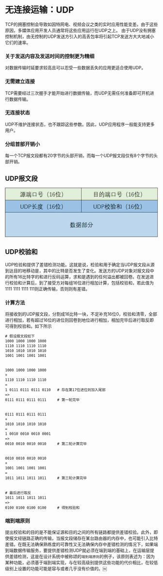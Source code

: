 # 无连接运输：UDP

TCP的拥塞控制会导致如因特网电、视频会议之类的实时应用性能变差。由于这些原因，多媒体应用开发人员通常将这些应用运行在UDP之上。
由于UDP没有拥塞控制机制，由无控制的UDP发送方引入的高丢包率将引起TCP发送方大大地减小它们的速率。

### 关于发送内容及发送时间的控制更为精细

对数据传输时延要求较高且可以忍受一些数据丢失的应用更适合使用UDP。

### 无需建立连接

TCP需要经过三次握手才能开始进行数据传输，而UDP无需任何准备即可开机进行数据传输。

### 无连接状态

UDP不维护连接状态，也不跟踪这些参数。因此，UDP应用程序一般能支持更多用户。

### 分组首部开销小

每一个TCP报文段都有20字节的头部开销，而每一个UDP报文段仅有8个字节的头部开销。

## UDP报文段

![](../image/UDP报文段.png)

## UDP校验和

UDP检验和提供了差错检测功能。这就是说，检验和用于确定当UDP报文段从源到达目的地移动是，其中的比特是否发生了变化。发送方的UDP对象对报文段中的所有16比特字的和进行反码运算，求和是遇到的任何溢出都被回卷。在发送进行校验和计算后，到了接受方对每组16位进行相加计算，包括校验和，若此值为1111 1111 1111 111则正确传输，否则则有差错。

### 计算方法

将接收到的UDP报文段，分割成16比特一块，不足补充16位0，校验和清零，全部进行相加，若有超过16位的进位则回卷到地位进行相加，相加完毕后进行取反即可得到校验和。如下所示

```
# 假设报文段如下
1000 1000 1000 1000
1110 1110 1110 1110
1010 1010 1010 1010
1001 1001 1001 1001


1000 1000 1000 1000
+
1110 1110 1110 1110
=
1 0111 0111 0111 0110   # 存在第17位进位则加入尾部
=>
0111 0111 0111 0111     # 第一轮完毕


0111 0111 0111 0111 
+
1010 1010 1010 1010
=
1 0010 0010 0010 0001
=>
0010 0010 0010 0010     # 第二轮计算完毕


0010 0010 0010 0010
+
1001 1001 1001 1001
=
1011 1011 1011 1011     # 第三轮计算完毕


# 最后进行取反
1011 1011 1011 1011
=>
0100 0100 0100 0100     # 得到校验和
```

### 端到端原则

提出校验和的目的是不能保证源和目的之间的所有链路都提供差错校验。此外，即使报文经链路正确的传输，当报文段储存在某台路由器的内存中，也可能引入比特差错。在既无法确保熟练度的可靠性又无法确保内存中差错检测的情况下，如果端到端数据传输服务，要提供差错检测UDP就必须在端到端的基础上，在运输层提供差错检测，这是在设计系统中被称颂的`端到端原则`的例子，该原则表述为：因为某种功能，必须基于端到端实现，与在较高级别提供这些功能的代价相比，在较低级别上设置的功能可能是容与或者几乎没有价值的。￼